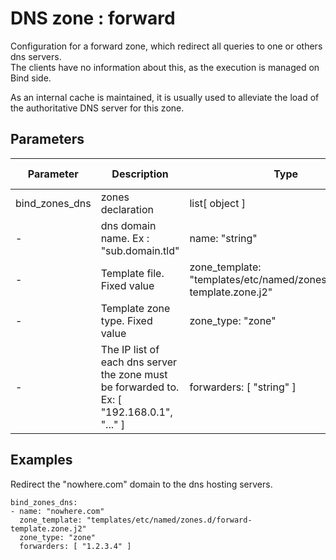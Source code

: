 # DNS zone : forward

Configuration for a forward zone, which redirect all queries to one or others dns servers.  
The clients have no information about this, as the execution is managed on Bind side.

As an internal cache is maintained, it is usually used to alleviate the load of the authoritative DNS server for this zone.

## Parameters

| Parameter | Description | Type | Default value |
| --------- | ----------- | ---- | ------------- |
| bind_zones_dns | zones declaration | list[ object ] | [ ] |
| - | dns domain name. Ex : "sub.domain.tld" | name: "string" | mandatory |
| - | Template file. Fixed value | zone_template: "templates/etc/named/zones.d/forward-template.zone.j2" | N/A |
| - | Template zone type. Fixed value | zone_type: "zone" | N/A |
| - | The IP list of each dns server the zone must be forwarded to.<br />Ex: [ "192.168.0.1", "..." ] |  forwarders: [ "string" ] | mandatory |


## Examples

Redirect the "nowhere.com" domain to the dns hosting servers.

```
bind_zones_dns:
- name: "nowhere.com"
  zone_template: "templates/etc/named/zones.d/forward-template.zone.j2"
  zone_type: "zone"
  forwarders: [ "1.2.3.4" ]

```
